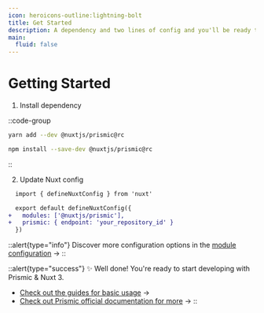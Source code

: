 ```yaml
---
icon: heroicons-outline:lightning-bolt
title: Get Started
description: A dependency and two lines of config and you'll be ready to go.
main:
  fluid: false
---
```


# Getting Started

1. Install dependency

::code-group
  ```bash [Yarn]
  yarn add --dev @nuxtjs/prismic@rc
  ```
  ```bash [NPM]
  npm install --save-dev @nuxtjs/prismic@rc
  ```
::

2. Update Nuxt config

```diff [nuxt.config.ts]
  import { defineNuxtConfig } from 'nuxt'

  export default defineNuxtConfig({
+ 	modules: ['@nuxtjs/prismic'],
+ 	prismic: { endpoint: 'your_repository_id' }
  })
```

::alert{type="info"}
Discover more configuration options in the [module configuration](/configuration) ->
::

::alert{type="success"}
✨ Well done! You're ready to start developing with Prismic & Nuxt 3.

- [Check out the guides for basic usage](/guides/basics/fetching-content) ->
- [Check out Prismic official documentation for more](https://prismic.io/docs/technologies/nuxt) ->
::
